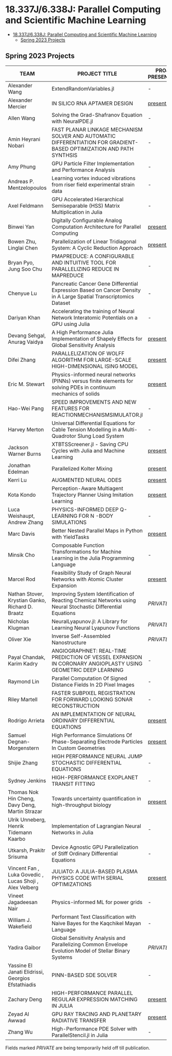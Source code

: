 # 18.337J/6.338J: Parallel Computing and Scientific Machine Learning

- [18.337J/6.338J: Parallel Computing and Scientific Machine Learning](#18337j6338j-parallel-computing-and-scientific-machine-learning)
  - [Spring 2023 Projects](#spring-2023-projects)

## Spring 2023 Projects

| **TEAM**                                                | **PROJECT TITLE**                                                                                                    | **PROJECT PRESENTATION**                                                                                                                                                                                         | **PROJECT REPORT**                                                                                                                                                            | **CODE**                                                                                                  |
| ------------------------------------------------------- | -------------------------------------------------------------------------------------------------------------------- | ---------------------------------------------------------------------------------------------------------------------------------------------------------------------------------------------------------------- | ----------------------------------------------------------------------------------------------------------------------------------------------------------------------------- | --------------------------------------------------------------------------------------------------------- |
| Alexander Wang                                          | ExtendRandomVariables.jl                                                                                             | -                                                                                                                                                                                                                | [report](https://raw.githubusercontent.com/mitmath/18337projects/main/spring2023/project_reports/18.337_AlexanderMercier_FinalProjectGitHub.pdf)                              | [code](https://github.com/mitmath/18337sp2023-alexander_mercier-ExtendRandomVariables.jl)                 |
| Alexander Mercier                                       | IN SILICO RNA APTAMER DESIGN                                                                                         | [presentation](https://raw.githubusercontent.com/mitmath/18337projects/main/spring2023/project_presentations/Alexander_Wang_Project_Presentation.pdf)                                                            | [report](https://raw.githubusercontent.com/mitmath/18337projects/main/spring2023/project_reports/Alexander_Wang_Final_Project.pdf)                                            | [code](https://github.com/mitmath/18337sp2023-alexander_wang-parallel-computing-sciml-rna-aptamer-design) |
| Allen Wang                                              | Solving the Grad-Shafranov Equation with NeuralPDE.jl                                                                | -                                                                                                                                                                                                                | [report](https://raw.githubusercontent.com/mitmath/18337projects/main/spring2023/project_reports/18_337_Final_Project_merge.pdf)                                              | -                                                                                                         |
| Amin Heyrani Nobari                                     | FAST PLANAR LINKAGE MECHANISM SOLVER AND AUTOMATIC DIFFERENTIATION FOR GRADIENT-BASED OPTIMIZATION AND PATH SYNTHSIS | -                                                                                                                                                                                                                | [report](https://raw.githubusercontent.com/mitmath/18337projects/main/spring2023/project_reports/18337_Project_Report.pdf)                                                    | [code](https://github.com/mitmath/18337sp2023-amin_heyrani_nobari-18337-Linakge-Project)                  |
| Amy Phung                                               | GPU Particle Filter Implementation and Performance Analysis                                                          | -                                                                                                                                                                                                                | [report](https://raw.githubusercontent.com/mitmath/18337projects/main/spring2023/project_reports/18337_Final_Report.pdf)                                                      | [code](https://github.com/mitmath/18337sp2023-amy_phung-GPUParticleFilter.jl)                             |
| Andreas P. Mentzelopoulos                               | Learning vortex induced vibrations from riser field experimental strain data                                         | -                                                                                                                                                                                                                | [report](https://raw.githubusercontent.com/mitmath/18337projects/main/spring2023/project_reports/Final_Report_Mentzelopoulos_Sci_ML.pdf)                                      | [code](https://github.com/mitmath/18337sp2023-andreas_p__mentze-SciML-Project-18.337-Spring-2023-MIT.git) |
| Axel Feldmann                                           | GPU Accelerated Hierarchical Semiseparable (HSS) Matrix Multiplication in Julia                                      | -                                                                                                                                                                                                                | [report](https://raw.githubusercontent.com/mitmath/18337projects/main/spring2023/project_reports/18_337_Project_Report-axel.pdf)                                              | [code](https://github.com/mitmath/18337sp2023-axel_feldmann-hss-gpu)                                      |
| Binwei Yan                                              | Digitally Configurable Analog Computation Architecture for Parallel Computing                                        | [presentation](https://raw.githubusercontent.com/mitmath/18337projects/main/spring2023/project_presentations/Pre.pdf)                                                                                            | [report](https://raw.githubusercontent.com/mitmath/18337projects/main/spring2023/project_reports/18_337_final_project-binwei.pdf)                                             | -                                                                                                         |
| Bowen Zhu, Linglai Chen                                 | Parallelization of Linear Tridiagonal System: A Cyclic Reduction Approach                                            | [presentation](https://raw.githubusercontent.com/mitmath/18337projects/main/spring2023/project_presentations/18337_Presentation.pdf)                                                                             | [report](https://raw.githubusercontent.com/mitmath/18337projects/main/spring2023/project_reports/18337_Final_Report__4_.pdf)                                                  | [code](https://github.com/mitmath/18337sp2023-bowen_zhu-parallel_numerical_linear_algebra.git)            |
| Bryan Pyo, Jung Soo Chu                                 | PMAPREDUCE: A CONFIGURABLE AND INTUITIVE TOOL FOR PARALLELIZING REDUCE IN MAPREDUCE                                  | -                                                                                                                                                                                                                | [report](https://raw.githubusercontent.com/mitmath/18337projects/main/spring2023/project_reports/18_337_Final_Project_Paper.pdf)                                              | [code](https://github.mit.edu/jschu99/18.337-Final-Project)                                               |
| Chenyue Lu                                              | Pancreatic Cancer Gene Differential Expression Based on Cancer Density in A Large Spatial Transcriptomics Dataset    | -                                                                                                                                                                                                                | *PRIVATE*                                                                                                                                                                     | *PRIVATE*                                                                                                 |
| Dariyan Khan                                            | Accelerating the training of Neural Network Interatomic Potentials on a GPU using Julia                              | -                                                                                                                                                                                                                | [report](https://raw.githubusercontent.com/mitmath/18337projects/main/spring2023/project_reports/18337_Dariyan_Khan_final_project_V2.pdf)                                     | [code](https://github.com/mitmath/18337sp2023-dariyan_khan-PotentialLearning-2.jl)                        |
| Devang Sehgal, Anurag Vaidya                            | A High Performance Julia Implementation of Shapely Effects for Global Sensitivity Analysis                           | [presentation](https://raw.githubusercontent.com/mitmath/18337projects/main/spring2023/project_presentations/18337_Project_presentation.pdf)                                                                     | [report](https://raw.githubusercontent.com/mitmath/18337projects/main/spring2023/project_reports/18_337_FinalProjectProposal_Sehgal_Vaidya.pdf)                               | [code](https://github.com/mitmath/18337sp2023-devang_sehgal__anurag_vaidya-shapley_julia)                 |
| Difei Zhang                                             | PARALLELIZATION OF WOLFF ALGORITHM FOR LARGE-SCALE HIGH-DIMENSIONAL ISING MODEL                                      | [presentation](https://raw.githubusercontent.com/mitmath/18337projects/main/spring2023/project_presentations/final_presentation.pdf)                                                                             | [report](https://raw.githubusercontent.com/mitmath/18337projects/main/spring2023/project_reports/FInal_Report_18337-zhang.pdf)                                                | [code](https://github.com/mitmath/18337sp2023-difei_zhang-ParallelWolff.git)                              |
| Eric M. Stewart                                         | Physics-informed neural networks (PINNs) versus finite elements for solving PDEs in continuum mechanics of solids    | [presentation](https://raw.githubusercontent.com/mitmath/18337projects/main/spring2023/project_presentations/Stewart_SolidMechanics_PINNs.pdf)                                                                   | [report](https://raw.githubusercontent.com/mitmath/18337projects/main/spring2023/project_reports/Stewart_Eric_final_report.pdf)                                               | [code](https://github.com/mitmath/18337sp2023-eric_m__stewart-pinnsforsolids)                             |
| Hao-Wei Pang                                            | SPEED IMPROVEMENTS AND NEW FEATURES FOR REACTIONMECHANISMSIMULATOR.jl                                                | -                                                                                                                                                                                                                | *PRIVATE*                                                                                                                                                                     | *PRIVATE*                                                                                                 |
| Harvey Merton                                           | Universal Differential Equations for Cable Tension Modelling in a Multi-Quadrotor Slung Load System                  | -                                                                                                                                                                                                                | [report](https://raw.githubusercontent.com/mitmath/18337projects/main/spring2023/project_reports/18.337_Final_Project_Harvey_Merton.pdf)                                      | [code](https://github.com/mitmath/18337sp2023-harvey_merton-18.337_project)                               |
| Jackson Warner Burns                                    | XTBTSScreener.jl - Saving CPU Cycles with Julia and Machine Learning                                                 | [presentation](https://raw.githubusercontent.com/mitmath/18337projects/main/spring2023/project_presentations/MIT_18.337_Final_Presentation.pdf)                                                                  | [report](https://raw.githubusercontent.com/mitmath/18337projects/main/spring2023/project_reports/jacksonburns-18337-paper.pdf)                                                | [code](https://github.com/mitmath/18337sp2023-jackson_warner_burns-xtb-ts-screener)                       |
| Jonathan Edelman                                        | Parallelized Kolter Mixing                                                                                           | [presentation](https://raw.githubusercontent.com/mitmath/18337projects/main/spring2023/project_presentations/Parallelised_MaxCut.pdf)                                                                            | [report](https://raw.githubusercontent.com/mitmath/18337projects/main/spring2023/project_reports/18_337_Final_Paper__2_.pdf)                                                  | -                                                                                                         |
| Kerri Lu                                                | AUGMENTED NEURAL ODES                                                                                                | [presentation](https://raw.githubusercontent.com/mitmath/18337projects/main/spring2023/project_presentations/18.337_presentation.pdf)                                                                            | [report](https://raw.githubusercontent.com/mitmath/18337projects/main/spring2023/project_reports/18_337_project_report.pdf)                                                   | [code](https://github.com/mitmath/18337sp2023-kerri_lu-18337-anode-project)                               |
| Kota Kondo                                              | Perception-Aware Multiagent Trajectory Planner Using Imitation Learning                                              | [presentation](https://raw.githubusercontent.com/mitmath/18337projects/main/spring2023/project_presentations/18337-final-project-kota-kondo.pdf)                                                                 | [report](https://raw.githubusercontent.com/mitmath/18337projects/main/spring2023/project_reports/18_337_Final_Project-Kondo.pdf)                                              | [code](https://github.com/mitmath/18337sp2023-kota_kondo-18337)                                           |
| Luca Weishaupt, Andrew Zhang                            | PHYSICS-INFORMED DEEP Q-LEARNING FOR N -BODY SIMULATIONS                                                             | -                                                                                                                                                                                                                | [report](https://raw.githubusercontent.com/mitmath/18337projects/main/spring2023/project_reports/Zhang_Weishaupt_PHYSICS-INFORMED_DEEP_Q-LEARNING_FOR_N-BODY_SIMULATIONS.pdf) | [code](https://github.com/mitmath/18337sp2023-luca_weishaupt__andrew_zhang-nbody-rl-public)               |
| Marc Davis                                              | Better Nested Parallel Maps in Python with YieldTasks                                                                | [presentation](https://raw.githubusercontent.com/mitmath/18337projects/main/spring2023/project_presentations/Yieldtasks.pdf)                                                                                     | [report](https://raw.githubusercontent.com/mitmath/18337projects/main/spring2023/project_reports/YieldTasks.pdf)                                                              | [code](https://github.com/mitmath/18337sp2023-marc_davis-yieldtasks)                                      |
| Minsik Cho                                              | Composable Function Transformations for Machine Learning in the Julia Programming Language                           | -                                                                                                                                                                                                                | [report](https://raw.githubusercontent.com/mitmath/18337projects/main/spring2023/project_reports/marcel.pdf)                                                                  | -                                                                                                         |
| Marcel Rod                                              | Feasibility Study of Graph Neural Networks with Atomic Cluster Expansion                                             | [presentation](https://raw.githubusercontent.com/mitmath/18337projects/main/spring2023/project_presentations/18337ppt.pdf)                                                                                       | [report](https://raw.githubusercontent.com/mitmath/18337projects/main/spring2023/project_reports/18337_fp.pdf)                                                                | [code](https://github.com/mitmath/18337sp2023-minsik_cho-PotentialLearning.jl)                            |
| Nathan Stover, Krystian Ganko, Richard D. Braatz        | Improving System Identification of Reacting Chemical Networks using Neural Stochastic Differential Equations         | *PRIVATE*                                                                                                                                                                                                        | *PRIVATE*                                                                                                                                                                     | *PRIVATE*                                                                                                 |
| Nicholas Klugman                                        | NeuralLyapunov.jl: A Library for Learning Neural Lyapunov Functions                                                  | *PRIVATE*                                                                                                                                                                                                        | *PRIVATE*                                                                                                                                                                     | *PRIVATE*                                                                                                 |
| Oliver Xie                                              | Inverse Self-Assembled Nanostructure                                                                                 | *PRIVATE*                                                                                                                                                                                                        | *PRIVATE*                                                                                                                                                                     | *PRIVATE*                                                                                                 |
| Payal Chandak, Karim Kadry                              | ANGIOGRAPHNET: REAL-TIME PREDICTION OF VESSEL EXPANSION IN CORONARY ANGIOPLASTY USING GEOMETRIC DEEP LEARNING        | -                                                                                                                                                                                                                | [report](https://raw.githubusercontent.com/mitmath/18337projects/main/spring2023/project_reports/AngioGraphNet_Submission.pdf)                                                | -                                                                                                         |
| Raymond Lin                                             | Parallel Computation Of Signed Distance Fields In 2D Pixel Images                                                    | -                                                                                                                                                                                                                | [report](https://raw.githubusercontent.com/mitmath/18337projects/main/spring2023/project_reports/raymond_lin.pdf)                                                             | [code](https://github.com/mitmath/18337sp2023-raymond_lin-parallel-sdf)                                   |
| Riley Martell                                           | FASTER SUBPIXEL REGISTRATION FOR FORWARD LOOKING SONAR RECONSTRUCTION                                                | -                                                                                                                                                                                                                | [report](https://raw.githubusercontent.com/mitmath/18337projects/main/spring2023/project_reports/18_337_Final_Project__2_.pdf)                                                | [code](https://github.com/mitmath/18337sp2023-riley_martell-mit_18337_SubpixelRegistration)               |
| Rodrigo Arrieta                                         | AN IMPLEMENTATION OF NEURAL ORDINARY DIFFERENTIAL EQUATIONS                                                          | [presentation](https://raw.githubusercontent.com/mitmath/18337projects/main/spring2023/project_presentations/NeuralODE.pdf)                                                                                      | [report](https://raw.githubusercontent.com/mitmath/18337projects/main/spring2023/project_reports/report-2.pdf)                                                                | [code](https://github.com/mitmath/18337sp2023-rodrigo_arrieta-NeuralODEProject)                           |
| Samuel Degnan-Morgenstern                               | High Performance Simulations Of Phase-Separating Electrode Particles In Custom Geometries                            | [presentation](https://raw.githubusercontent.com/mitmath/18337projects/main/spring2023/project_presentations/DegnanMorgenstern18337FinalPresentation.pdf)                                                        | [report](https://raw.githubusercontent.com/mitmath/18337projects/main/spring2023/project_reports/DegnanMorgenstern18337FinalReport.pdf)                                       | [code](https://github.com/mitmath/18337sp2023-samuel_degnan-morgenstern-CahnHilliardSBM.jl)               |
| Shijie Zhang                                            | HIGH PERFORMANCE NEURAL JUMP STOCHASTIC DIFFERENTIAL EQUATIONS                                                       | -                                                                                                                                                                                                                | [report](https://raw.githubusercontent.com/mitmath/18337projects/main/spring2023/project_reports/18_337final_Shijie_Zhang.pdf)                                                | [code](https://github.com/mitmath/18337sp2023-shijie_zhang-18_337_NJSDE)                                  |
| Sydney Jenkins                                          | HIGH-PERFORMANCE EXOPLANET TRANSIT FITTING                                                                           | -                                                                                                                                                                                                                | [report](https://raw.githubusercontent.com/mitmath/18337projects/main/spring2023/project_reports/Julia_Project-sydney.pdf)                                                    | [code](https://github.com/mitmath/18337sp2023-sydney_jenkins-Julia_Project)                               |
| Thomas Nok Hin Cheng, Davy Deng, Martin Strazar         | Towards uncertainty quantification in high-throughput biology                                                        | [presentation](https://raw.githubusercontent.com/mitmath/18337projects/main/spring2023/project_presentations/18.337_slide-dec_FINAL.pdf)                                                                         | [report](https://raw.githubusercontent.com/mitmath/18337projects/main/spring2023/project_reports/Report.pdf)                                                                  | [code](https://github.com/mitmath/18337sp2023-thomas_nok_hin_cheng-Xavier_MS_Active_Learning_notebook)    |
| Ulrik Unneberg, Henrik Tidemann Kaarbo                  | Implementation of Lagrangian Neural Networks in Julia                                                                | -                                                                                                                                                                                                                | [report](https://raw.githubusercontent.com/mitmath/18337projects/main/spring2023/project_reports/SciML_Project_8_.pdf)                                                        | [code](https://github.com/mitmath/18337sp2023-ulrik_unneberg__henrik_tidemann_kaarbo-18.337-Project-LNN)  |
| Utkarsh, Prakitr Srisuma                                | Device Agnostic GPU Parallelization of Stiff Ordinary Differential Equations                                         | -                                                                                                                                                                                                                | [report](https://raw.githubusercontent.com/mitmath/18337projects/main/spring2023/project_reports/18.337_FinalReport-utkarsh.pdf)                                              | [code](https://github.com/mitmath/18337sp2023-utkarsh__prakitr_srisuma-DiffEqGPU.jl)                      |
| Vincent Fan , Luka Govedic , Lucas Shoji , Alex Velberg | JULIATO: A JULIA-BASED PLASMA PHYSICS CODE WITH SERIAL OPTIMIZATIONS                                                 | [presentation](https://raw.githubusercontent.com/mitmath/18337projects/main/spring2023/project_presentations/18.337__Data_Structure_for_Adaptive_Refinement_of_Velocity_Space_in_Plasma_Physics_Simulations.pdf) | [report](https://raw.githubusercontent.com/mitmath/18337projects/main/spring2023/project_reports/18_337_Report.pdf)                                                           | [code](https://github.com/mitmath/18337sp2023-vincent_fan___-adaptive-hermite-refinement)                 |
| Vineet Jagadeesan Nair                                  | Physics-informed ML for power grids                                                                                  | -                                                                                                                                                                                                                | [report](https://raw.githubusercontent.com/mitmath/18337projects/main/spring2023/project_reports/18_337_final_project_report_Vineet.pdf)                                      | [code](https://gitfront.io/r/user-8651281/xLmLmor8o9Tm/18.337-S23-proj-Vineet/)                           |
| William J. Wakefield                                    | Performant Text Classification with Naive Bayes for the Kaqchikel Mayan Language                                     | -                                                                                                                                                                                                                | [report](https://raw.githubusercontent.com/mitmath/18337projects/main/spring2023/project_reports/wakefield.pdf)                                                               | -                                                                                                         |
| Yadira Gaibor                                           | Global Sensitivity Analysis and Parallelizing Common Envelope Evolution Model of Stellar Binary Systems              | *PRIVATE*                                                                                                                                                                                                        | *PRIVATE*                                                                                                                                                                     | *PRIVATE*                                                                                                 |  |
| Yassine El Janati Elidrissi, Georgios Efstathiadis      | PINN-BASED SDE SOLVER                                                                                                | -                                                                                                                                                                                                                | [report](https://raw.githubusercontent.com/mitmath/18337projects/main/spring2023/project_reports/MIT18_337_Final_Project_report.pdf)                                          | [code](https://github.com/mitmath/18337sp2023-yassine_el_janati__georgios_efstathiadis-SDE-PINN-Solver/)  |
| Zachary Deng                                            | HIGH-PERFORMANCE PARALLEL REGULAR EXPRESSION MATCHING IN JULIA                                                       | [presentation](https://raw.githubusercontent.com/mitmath/18337projects/main/spring2023/project_presentations/presentation.pdf)                                                                                   | [report](https://raw.githubusercontent.com/mitmath/18337projects/main/spring2023/project_reports/report.pdf)                                                                  | [code](https://github.mit.edu/mitmath/18337sp2023-zachary_deng-18.337-project)                            |
| Zeyad Al Awwad                                          | GPU RAY TRACING AND PLANETARY RADIATIVE TRANSFER                                                                     | [presentation](https://raw.githubusercontent.com/mitmath/18337projects/main/spring2023/project_presentations/18.337_Project_Presentation.pdf)                                                                    | [report](https://raw.githubusercontent.com/mitmath/18337projects/main/spring2023/project_reports/18337_Final_Project_Report.pdf)                                              | [code](https://github.com/mitmath/18337sp2023-zeyad_al_awwad-Julia-Ray-Tracing/)                          |
| Zhang Wu                                                | High-Performance PDE Solver with ParallelStencil.jl in Julia                                                         | -                                                                                                                                                                                                                | [report](https://raw.githubusercontent.com/mitmath/18337projects/main/spring2023/project_reports/18337_final_report.pdf)                                                      | [code](https://github.com/mitmath/18337sp2023-zhang_wu-18337)                                             |

Fields marked *PRIVATE* are being temporarily held off till publication.
